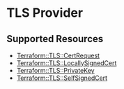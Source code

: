 # TLS Provider

## Supported Resources

* [Terraform::TLS::CertRequest](docs/providers/tls/CertRequest.md)
* [Terraform::TLS::LocallySignedCert](docs/providers/tls/LocallySignedCert.md)
* [Terraform::TLS::PrivateKey](docs/providers/tls/PrivateKey.md)
* [Terraform::TLS::SelfSignedCert](docs/providers/tls/SelfSignedCert.md)